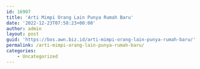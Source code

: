 ```yaml
---
id: 16907
title: 'Arti Mimpi Orang Lain Punya Rumah Baru'
date: '2022-12-23T07:58:23+00:00'
author: admin
layout: post
guid: 'https://bos.awn.biz.id/arti-mimpi-orang-lain-punya-rumah-baru/'
permalink: /arti-mimpi-orang-lain-punya-rumah-baru/
categories:
    - Uncategorized
---
```


